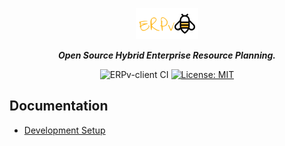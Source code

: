<span align="center">

<p align="center">
  <img width="100" height="50" src="erpv.png">
</p>

**_Open Source Hybrid Enterprise Resource Planning._**

![ERPv-client CI](https://github.com/kissops/ERPv-client/workflows/ERPv-client%20CI/badge.svg)
[![License: MIT](https://img.shields.io/badge/License-MIT-blue.svg)](https://opensource.org/licenses/MIT)

</span>

## Documentation

* [Development Setup](https://github.com/kissops/ERPv-client/wiki/Development-Setup)
